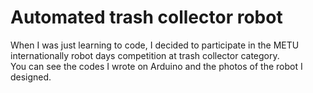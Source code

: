 # Automated trash collector robot

When I was just learning to code, I decided to participate in the METU internationally robot days competition at trash collector category. <br> You can see the codes I wrote on Arduino and the photos of the robot I designed.
